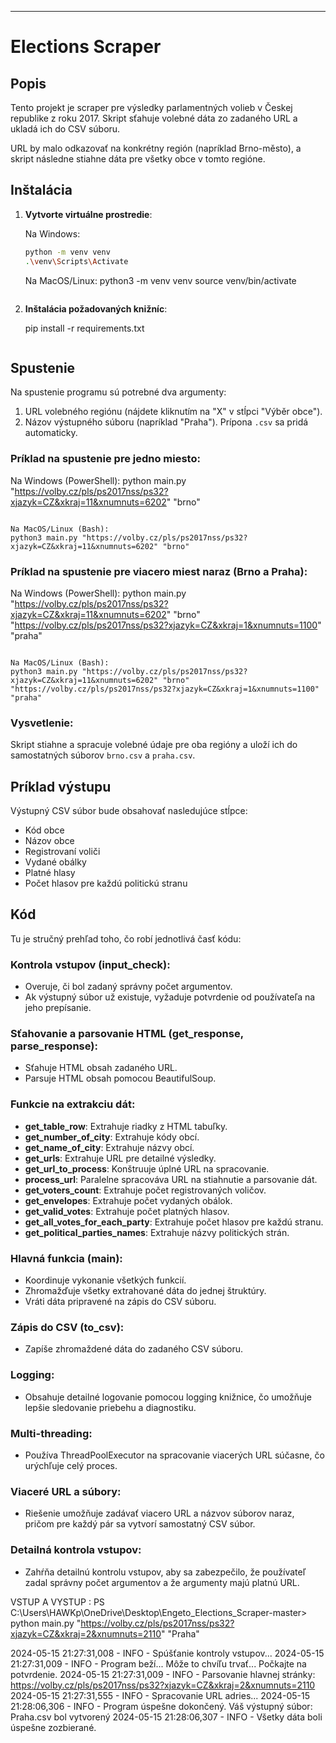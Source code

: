 ---

# Elections Scraper

## Popis

Tento projekt je scraper pre výsledky parlamentných volieb v Českej republike z roku 2017. Skript sťahuje volebné dáta zo zadaného URL a ukladá ich do CSV súboru.

URL by malo odkazovať na konkrétny región (napríklad Brno-město), a skript následne stiahne dáta pre všetky obce v tomto regióne.

## Inštalácia

1. **Vytvorte virtuálne prostredie**:

    Na Windows:
    ```sh
    python -m venv venv
    .\venv\Scripts\Activate
    ```

    Na MacOS/Linux:
    python3 -m venv venv
    source venv/bin/activate
    ```

3. **Inštalácia požadovaných knižníc**:

   pip install -r requirements.txt
   ```

## Spustenie

Na spustenie programu sú potrebné dva argumenty:
1. URL volebného regiónu (nájdete kliknutím na "X" v stĺpci "Výběr obce").
2. Názov výstupného súboru (napríklad "Praha"). Prípona `.csv` sa pridá automaticky.

### Príklad na spustenie pre jedno miesto:

Na Windows (PowerShell):
python main.py "https://volby.cz/pls/ps2017nss/ps32?xjazyk=CZ&xkraj=11&xnumnuts=6202" "brno"
```

Na MacOS/Linux (Bash):
python3 main.py "https://volby.cz/pls/ps2017nss/ps32?xjazyk=CZ&xkraj=11&xnumnuts=6202" "brno"
```

### Príklad na spustenie pre viacero miest naraz (Brno a Praha):

Na Windows (PowerShell):
python main.py "https://volby.cz/pls/ps2017nss/ps32?xjazyk=CZ&xkraj=11&xnumnuts=6202" "brno" "https://volby.cz/pls/ps2017nss/ps32?xjazyk=CZ&xkraj=1&xnumnuts=1100" "praha"
```

Na MacOS/Linux (Bash):
python3 main.py "https://volby.cz/pls/ps2017nss/ps32?xjazyk=CZ&xkraj=11&xnumnuts=6202" "brno" "https://volby.cz/pls/ps2017nss/ps32?xjazyk=CZ&xkraj=1&xnumnuts=1100" "praha"
```

### Vysvetlenie:
Skript stiahne a spracuje volebné údaje pre oba regióny a uloží ich do samostatných súborov `brno.csv` a `praha.csv`.

## Príklad výstupu

Výstupný CSV súbor bude obsahovať nasledujúce stĺpce:

- Kód obce
- Názov obce
- Registrovaní voliči
- Vydané obálky
- Platné hlasy
- Počet hlasov pre každú politickú stranu

## Kód

Tu je stručný prehľad toho, čo robí jednotlivá časť kódu:

### Kontrola vstupov (input_check):
- Overuje, či bol zadaný správny počet argumentov.
- Ak výstupný súbor už existuje, vyžaduje potvrdenie od používateľa na jeho prepísanie.

### Sťahovanie a parsovanie HTML (get_response, parse_response):
- Sťahuje HTML obsah zadaného URL.
- Parsuje HTML obsah pomocou BeautifulSoup.

### Funkcie na extrakciu dát:
- **get_table_row**: Extrahuje riadky z HTML tabuľky.
- **get_number_of_city**: Extrahuje kódy obcí.
- **get_name_of_city**: Extrahuje názvy obcí.
- **get_urls**: Extrahuje URL pre detailné výsledky.
- **get_url_to_process**: Konštruuje úplné URL na spracovanie.
- **process_url**: Paralelne spracováva URL na stiahnutie a parsovanie dát.
- **get_voters_count**: Extrahuje počet registrovaných voličov.
- **get_envelopes**: Extrahuje počet vydaných obálok.
- **get_valid_votes**: Extrahuje počet platných hlasov.
- **get_all_votes_for_each_party**: Extrahuje počet hlasov pre každú stranu.
- **get_political_parties_names**: Extrahuje názvy politických strán.

### Hlavná funkcia (main):
- Koordinuje vykonanie všetkých funkcií.
- Zhromažďuje všetky extrahované dáta do jednej štruktúry.
- Vráti dáta pripravené na zápis do CSV súboru.

### Zápis do CSV (to_csv):
- Zapíše zhromaždené dáta do zadaného CSV súboru.

### Logging:
- Obsahuje detailné logovanie pomocou logging knižnice, čo umožňuje lepšie sledovanie priebehu a diagnostiku.

### Multi-threading:
- Používa ThreadPoolExecutor na spracovanie viacerých URL súčasne, čo urýchľuje celý proces.

### Viaceré URL a súbory:
- Riešenie umožňuje zadávať viacero URL a názvov súborov naraz, pričom pre každý pár sa vytvorí samostatný CSV súbor.

### Detailná kontrola vstupov:
- Zahŕňa detailnú kontrolu vstupov, aby sa zabezpečilo, že používateľ zadal správny počet argumentov a že argumenty majú platnú URL.

VSTUP A VYSTUP : 
PS C:\Users\HAWKp\OneDrive\Desktop\Engeto_Elections_Scraper-master> python main.py  "https://volby.cz/pls/ps2017nss/ps32?xjazyk=CZ&xkraj=2&xnumnuts=2110"  "Praha"
>> 
2024-05-15 21:27:31,008 - INFO - Spúšťanie kontroly vstupov...
2024-05-15 21:27:31,009 - INFO - Program beží... Môže to chvíľu trvať...
Počkajte na potvrdenie.
2024-05-15 21:27:31,009 - INFO - Parsovanie hlavnej stránky: https://volby.cz/pls/ps2017nss/ps32?xjazyk=CZ&xkraj=2&xnumnuts=2110
2024-05-15 21:27:31,555 - INFO - Spracovanie URL adries...
2024-05-15 21:28:06,306 - INFO - Program úspešne dokončený.
Váš výstupný súbor: Praha.csv bol vytvorený
2024-05-15 21:28:06,307 - INFO - Všetky dáta boli úspešne zozbierané.

